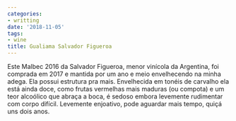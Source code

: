 ```yaml
---
categories:
- writting
date: '2018-11-05'
tags:
- wine
title: Gualiama Salvador Figueroa
---
```


Este Malbec 2016 da Salvador Figueroa, menor vinícola da Argentina, foi comprada em 2017 e mantida por um ano e meio envelhecendo na minha adega. Ela possui estrutura pra mais. Envelhecida em tonéis de carvalho ela está ainda doce, como frutas vermelhas mais maduras (ou compota) e um teor alcoólico que abraça a boca, é sedoso embora levemente rudimentar com corpo difícil. Levemente enjoativo, pode aguardar mais tempo, quiçá uns dois anos.